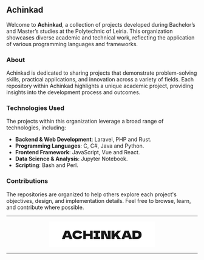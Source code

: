 ## Achinkad

Welcome to **Achinkad**, a collection of projects developed during Bachelor’s and Master’s studies at the Polytechnic of Leiria. This organization showcases diverse academic and technical work, reflecting the application of various programming languages and frameworks.

### About

Achinkad is dedicated to sharing projects that demonstrate problem-solving skills, practical applications, and innovation across a variety of fields. Each repository within Achinkad highlights a unique academic project, providing insights into the development process and outcomes.

### Technologies Used

The projects within this organization leverage a broad range of technologies, including:

- **Backend & Web Development**: Laravel, PHP and Rust.
- **Programming Languages**: C, C#, Java and Python.
- **Frontend Framework**: JavaScript, Vue and React.
- **Data Science & Analysis**: Jupyter Notebook.
- **Scripting**: Bash and Perl.

### Contributions

The repositories are organized to help others explore each project's objectives, design, and implementation details. Feel free to browse, learn, and contribute where possible.


---

<p align="center">
    <img src="../assets/achinkad.png" width="55%" alt="Achinkad"/>
</p>

---
